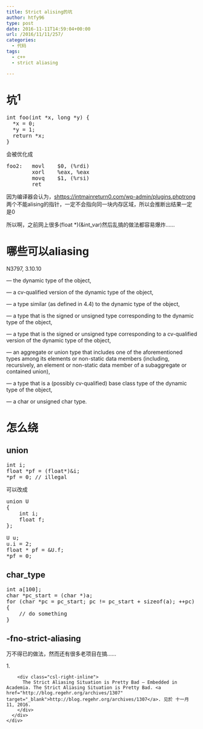 ```yaml
---
title: Strict alising的坑
author: htfy96
type: post
date: 2016-11-11T14:59:04+00:00
url: /2016/11/11/257/
categories:
  - 代码
tags:
  - c++
  - strict aliasing

---
```

# 坑<span id="a1getaljhng" class="abt-citation noselect mceNonEditable" data-reflist="[&quot;slrq9sjjd&quot;]"><sup>1</sup></span>

<pre>int foo(int *x, long *y) {
  *x = 0;
  *y = 1;
  return *x;
}
</pre>

会被优化成

<pre>foo2:   movl    $0, (%rdi)
        xorl    %eax, %eax
        movq    $1, (%rsi)
        ret
</pre>

因为编译器会认为，<shttps://intmainreturn0.com/wp-admin/plugins.phptrong>两个不能alising的指针，一定不会指向同一块内存区域，</strong>所以会推断出结果一定是0

所以啊，之前网上很多(float *)(&int_var)然后乱搞的做法都容易爆炸……

<!--more-->

# 哪些可以aliasing

N3797, 3.10.10

— the dynamic type of the object,
  
— a cv-qualified version of the dynamic type of the object,
  
— a type similar (as defined in 4.4) to the dynamic type of the object,
  
— a type that is the signed or unsigned type corresponding to the dynamic type of the object,
  
— a type that is the signed or unsigned type corresponding to a cv-qualified version of the dynamic type of the object,
  
— an aggregate or union type that includes one of the aforementioned types among its elements or non-static data members (including, recursively, an element or non-static data member of a subaggregate or contained union),
  
— a type that is a (possibly cv-qualified) base class type of the dynamic type of the object,
  
— a char or unsigned char type.

# 怎么绕

## union

<pre lang="language-cpp">int i;
float *pf = (float*)&i;
*pf = 0; // illegal
</pre>

可以改成

<pre lang="language-cpp">union U
{
    int i;
    float f;
};

U u;
u.i = 2;
float * pf = &U.f;
*pf = 0;
</pre>

## char_type

<pre lang="language-cpp">int a[100];
char *pc_start = (char *)a;
for (char *pc = pc_start; pc != pc_start + sizeof(a); ++pc)
{
    // do something
} 
</pre>

## -fno-strict-aliasing

万不得已的做法，然而还有很多老项目在搞……

<div id="abt-bibliography" class="abt-bibliography noselect mceNonEditable">
  <div id="abt-bibliography__container" class="abt-bibliography__container">
    <div id="slrq9sjjd">
      <div class="csl-entry flush">
        <div class="csl-left-margin">
          1.
        </div>
        
        <div class="csl-right-inline">
          The Strict Aliasing Situation is Pretty Bad – Embedded in Academia. The Strict Aliasing Situation is Pretty Bad. <a href="http://blog.regehr.org/archives/1307" target="_blank">http://blog.regehr.org/archives/1307</a>. 见於 十一月 11, 2016.
        </div>
      </div>
    </div>
  </div>
</div>